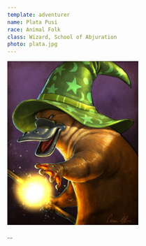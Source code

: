 ```yaml
---
template: adventurer
name: Plata Pusi
race: Animal Folk
class: Wizard, School of Abjuration
photo: plata.jpg
---
```


<img src="./plata.jpg" alt="Plata" class="align-left" style="max-width: 300px;"/>

...
